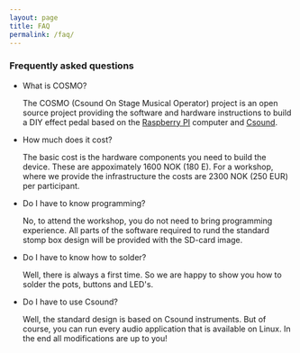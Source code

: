 ```yaml
---
layout: page
title: FAQ
permalink: /faq/
---
```


### Frequently asked questions

* What is COSMO?

	The COSMO (Csound On Stage Musical Operator) project is an open source project providing the software and hardware instructions to build a DIY effect pedal based on the [Raspberry PI](https://www.raspberrypi.org) computer and [Csound](https://csound.com/).

* How much does it cost?

	The basic cost is the hardware components you need to build the device. These are appoximately 1600 NOK (180 E). For a workshop, where we provide the infrastructure the costs are 2300 NOK (250 EUR) per participant. 

* Do I have to know programming?

	No, to attend the workshop, you do not need to bring programming experience. All parts of the software required to rund the standard stomp box design will be provided with the SD-card image.

* Do I have to know how to solder?

	Well, there is always a first time. So we are happy to show you how to solder the pots, buttons and LED's.


* Do I have to use Csound?

	Well, the standard design is based on Csound instruments. But of course, you can run every audio application that is available on Linux. In the end all modifications are up to you!

